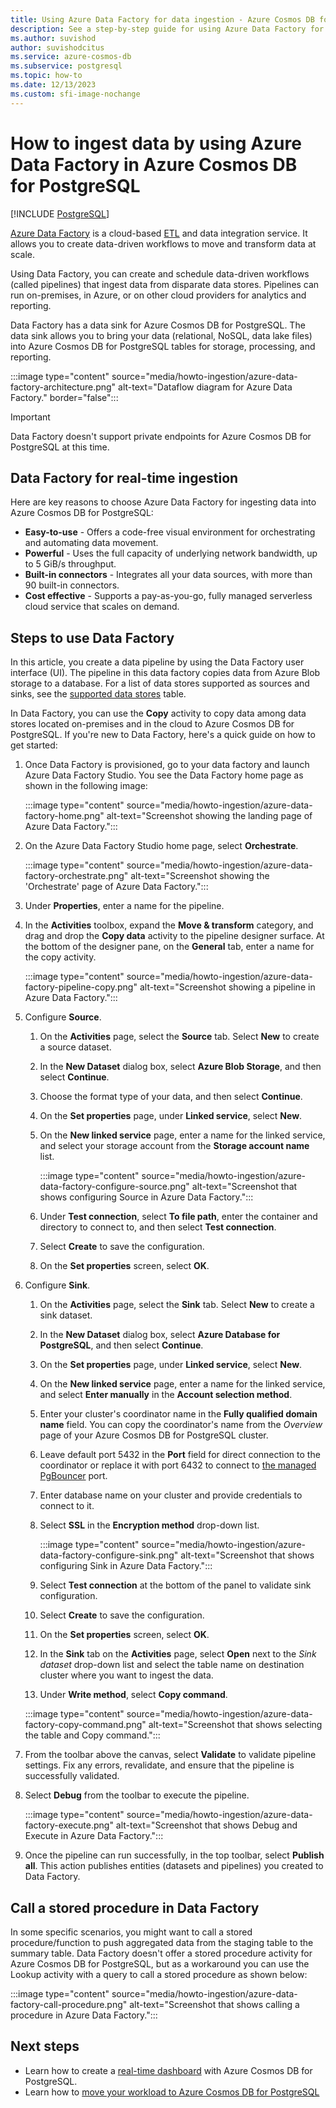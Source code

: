 ```yaml
---
title: Using Azure Data Factory for data ingestion - Azure Cosmos DB for PostgreSQL
description: See a step-by-step guide for using Azure Data Factory for ingestion on Azure Cosmos DB for PostgreSQL.
ms.author: suvishod
author: suvishodcitus
ms.service: azure-cosmos-db
ms.subservice: postgresql
ms.topic: how-to
ms.date: 12/13/2023
ms.custom: sfi-image-nochange
---
```


# How to ingest data by using Azure Data Factory in Azure Cosmos DB for PostgreSQL

[!INCLUDE [PostgreSQL](../includes/appliesto-postgresql.md)]

[Azure Data Factory](/azure/data-factory/introduction) is a cloud-based
[ETL](https://en.wikipedia.org/wiki/Extract,_transform,_load) and data integration service. It allows you to create data-driven workflows to move and transform data at scale.

Using Data Factory, you can create and schedule data-driven workflows
(called pipelines) that ingest data from disparate data stores. Pipelines can
run on-premises, in Azure, or on other cloud providers for analytics and
reporting.

Data Factory has a data sink for Azure Cosmos DB for PostgreSQL. The data sink allows you to bring
your data (relational, NoSQL, data lake files) into Azure Cosmos DB for PostgreSQL tables
for storage, processing, and reporting.

:::image type="content" source="media/howto-ingestion/azure-data-factory-architecture.png" alt-text="Dataflow diagram for Azure Data Factory." border="false":::

> [!IMPORTANT]
> Data Factory doesn't support private endpoints for Azure Cosmos DB for PostgreSQL at this time.

## Data Factory for real-time ingestion

Here are key reasons to choose Azure Data Factory for ingesting data into
Azure Cosmos DB for PostgreSQL:

* **Easy-to-use** - Offers a code-free visual environment for orchestrating and automating data movement.
* **Powerful** - Uses the full capacity of underlying network bandwidth, up to 5 GiB/s throughput.
* **Built-in connectors** - Integrates all your data sources, with more than 90 built-in connectors.
* **Cost effective** - Supports a pay-as-you-go, fully managed serverless cloud service that scales on demand.

## Steps to use Data Factory

In this article, you create a data pipeline by using the Data Factory
user interface (UI). The pipeline in this data factory copies data from Azure
Blob storage to a database. For a list of data stores
supported as sources and sinks, see the [supported data
stores](/azure/data-factory/copy-activity-overview#supported-data-stores-and-formats)
table.

In Data Factory, you can use the **Copy** activity to copy data among
data stores located on-premises and in the cloud to Azure Cosmos DB for PostgreSQL. If you're
new to Data Factory, here's a quick guide on how to get started:

1. Once Data Factory is provisioned, go to your data factory and launch Azure Data Factory Studio. You see the Data Factory home page as shown in the following image:

   :::image type="content" source="media/howto-ingestion/azure-data-factory-home.png" alt-text="Screenshot showing the landing page of Azure Data Factory.":::

2. On the Azure Data Factory Studio home page, select **Orchestrate**.

   :::image type="content" source="media/howto-ingestion/azure-data-factory-orchestrate.png" alt-text="Screenshot showing the 'Orchestrate' page of Azure Data Factory.":::

3. Under **Properties**, enter a name for the pipeline.

4. In the **Activities** toolbox, expand the **Move & transform** category,
   and drag and drop the **Copy data** activity to the pipeline designer
   surface. At the bottom of the designer pane, on the **General** tab, enter a name for the copy activity.

   :::image type="content" source="media/howto-ingestion/azure-data-factory-pipeline-copy.png" alt-text="Screenshot showing a pipeline in Azure Data Factory.":::

5. Configure **Source**.

   1. On the **Activities** page, select the **Source** tab. Select **New** to create a source dataset.
   2. In the **New Dataset** dialog box, select **Azure Blob Storage**, and then select **Continue**.
   3. Choose the format type of your data, and then select **Continue**.
   4. On the **Set properties** page, under **Linked service**, select **New**.
   5. On the **New linked service** page, enter a name for the linked service, and select your storage account from the **Storage account name** list.

      :::image type="content" source="media/howto-ingestion/azure-data-factory-configure-source.png" alt-text="Screenshot that shows configuring Source in Azure Data Factory.":::

   6. Under **Test connection**, select **To file path**, enter the container and directory to connect to, and then select **Test connection**.
   7. Select **Create** to save the configuration.
   8. On the **Set properties** screen, select **OK**.

6. Configure **Sink**.

   1. On the **Activities** page, select the **Sink** tab. Select **New** to create a sink dataset.
   2. In the **New Dataset** dialog box, select **Azure Database for PostgreSQL**, and then select **Continue**.
   3. On the **Set properties** page, under **Linked service**, select **New**.
   4. On the **New linked service** page, enter a name for the linked service, and select **Enter manually** in the **Account selection method**.
   5. Enter your cluster's coordinator name in the **Fully qualified domain name** field. You can copy the coordinator's name from the *Overview* page of your Azure Cosmos DB for PostgreSQL cluster. 
   6. Leave default port 5432 in the **Port** field for direct connection to the coordinator or replace it with port 6432 to connect to [the managed PgBouncer](./concepts-connection-pool.md) port.
   7. Enter database name on your cluster and provide credentials to connect to it.
   8. Select **SSL** in the **Encryption method** drop-down list.
  
      :::image type="content" source="media/howto-ingestion/azure-data-factory-configure-sink.png" alt-text="Screenshot that shows configuring Sink in Azure Data Factory.":::

   9. Select **Test connection** at the bottom of the panel to validate sink configuration.
   10. Select **Create** to save the configuration.
   11. On the **Set properties** screen, select **OK**.
   12. In the **Sink** tab on the **Activities** page, select **Open** next to the *Sink dataset* drop-down list and select the table name on destination cluster where you want to ingest the data.
   13. Under **Write method**, select **Copy command**.

      :::image type="content" source="media/howto-ingestion/azure-data-factory-copy-command.png" alt-text="Screenshot that shows selecting the table and Copy command.":::

7. From the toolbar above the canvas, select **Validate** to validate pipeline
   settings. Fix any errors, revalidate, and ensure that the pipeline is successfully validated.

8. Select **Debug** from the toolbar to execute the pipeline.

   :::image type="content" source="media/howto-ingestion/azure-data-factory-execute.png" alt-text="Screenshot that shows Debug and Execute in Azure Data Factory.":::

9. Once the pipeline can run successfully, in the top toolbar, select **Publish all**. This action publishes entities (datasets and pipelines) you created
   to Data Factory.

## Call a stored procedure in Data Factory

In some specific scenarios, you might want to call a stored procedure/function
to push aggregated data from the staging table to the summary table. Data Factory doesn't offer a stored procedure activity for Azure Cosmos DB for PostgreSQL, but as
a workaround you can use the Lookup activity with a query to call a stored procedure
as shown below:

:::image type="content" source="media/howto-ingestion/azure-data-factory-call-procedure.png" alt-text="Screenshot that shows calling a procedure in Azure Data Factory.":::

## Next steps

- Learn how to create a [real-time dashboard](tutorial-design-database-realtime.md) with Azure Cosmos DB for PostgreSQL.
- Learn how to [move your workload to Azure Cosmos DB for PostgreSQL](./quickstart-build-scalable-apps-overview.md)
